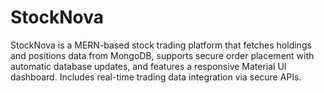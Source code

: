# StockNova
StockNova is a MERN-based stock trading platform that fetches holdings and positions data from MongoDB, supports secure order placement with automatic database updates, and features a responsive Material UI dashboard. Includes real-time trading data integration via secure APIs.
